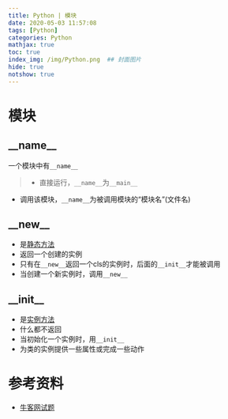 ```yaml
---
title: Python | 模块
date: 2020-05-03 11:57:08
tags: [Python]
categories: Python
mathjax: true
toc: true
index_img: /img/Python.png  ## 封面图片
hide: true
notshow: true
---
```


<center></center>
<!--more-->

# 模块

## \_\_name\_\_
一个模块中有`__name__`
> - 直接运行，`__name__`为`__main__`
- 调用该模块，`__name__`为被调用模块的“模块名”(文件名)

## \_\_new\_\_
- 是<u>静态方法</u>
- 返回一个创建的实例
- 只有在`__new__`返回一个cls的实例时，后面的`__init__`才能被调用
- 当创建一个新实例时，调用`__new__`


## \_\_init\_\_
- 是<u>实例方法</u>
- 什么都不返回
- 当初始化一个实例时，用`__init__`
- 为类的实例提供一些属性或完成一些动作




# 参考资料
- [牛客网试题](https://www.nowcoder.com/test/question/done?tid=33152813&qid=370530#summary)